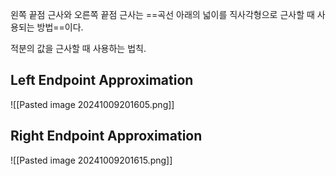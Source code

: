 왼쪽 끝점 근사와 오른쪽 끝점 근사는 ==곡선 아래의 넓이를 직사각형으로 근사할 때 사용되는 방법==이다.

적분의 값을 근사할 때 사용하는 법칙.

## Left Endpoint Approximation
![[Pasted image 20241009201605.png]]
## Right Endpoint Approximation
![[Pasted image 20241009201615.png]]
